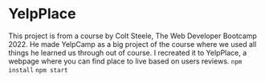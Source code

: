 # YelpPlace
This project is from a course by Colt Steele, The Web Developer Bootcamp 2022. He made YelpCamp as a big project of the course where we used all things he learned us through out of course. I recreated it to YelpPlace, a webpage where you can find place to live based on users reviews.
`npm install`
`npm start`
